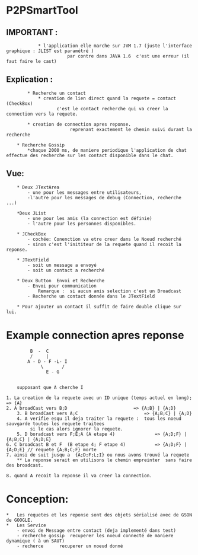 P2PSmartTool
============
IMPORTANT :
--------------

                * l'application elle marche sur JVM 1.7 (juste l'interface graphique : JLIST est paramétré )
                           par contre dans JAVA 1.6  c'est une erreur (il faut faire le cast)
                


Explication :
-------------
           	* Recherche un contact 
		        * creation de lien direct quand la requete = contact  (CheckBox)
			           c'est le contact recherche qui va creer la connection vers la requete.
						   
			* creation de connection apres reponse.
                            reprenant exactement le chemin suivi durant la recherche

		* Recherche Gossip
			*chaque 2000 ms, de maniere periodique l'application de chat effectue des recherche sur les contact disponible dans le chat.

Vue:
------
		* Deux JTextArea
			- une pour les messages entre utilisateurs, 
			-l'autre pour les messages de debug (Connection, recherche ...)

		*Deux JList
			- une pour les amis (la connection est définie)
			- l'autre pour les personnes disponibles.

		* JCheckBox
			- cochée: Conenction va etre creer dans le Noeud recherché
			- sinon c'est l'inititeur de la requete quand il recoit la reponse.

		* JTextField
			- soit un message a envoyé
			- soit un contact a recherché

		* Deux Button  Envoi et Recherche
			- Envoi pour communication 
				Remarque :  si aucun amis selection c'est un Broadcast
			- Recherche un contact donnée dans le JTextField
		
		* Pour ajouter un contact il suffit de faire double clique sur lui.

Example connection apres reponse
=================================

	     	 B  -  C 
             /     |
            A - D - F -L- I
                 \	     /
		           E - G 
				   
			
		supposant que A cherche I

	1. La creation de la requete avec un ID unique (temps actuel en long);	=> {A}
	2. A broadCast vers B;D							=> {A;B} | {A;D}
    	3. B broadCast vers A;C  						=> {A;B;C} | {A;D}
    	4. A verifie esqu il deja traiter la requete :  tous les noeud sauvgarde toutes les requete traitees
             si le cas alors ignorer la requete.
    	5. D boradcast vers F;E;A (A etape 4)  				=> {A;D;F} | {A;B;C} | {A;D;E}
	6. C broadcast B et F  (B etape 4; F etape 4) 			=> {A;D;F} | {A;D;E} // requete {A;B;C;F} morte
	7. ainsi de suit jusqu a  {A;D;F;L;I} ou nous avons trouvé la requete
		** La reponse serait en utilisons le chemin empreinter  sans faire des broadcast.

	8. quand A recoit la reponse il va creer la connection.



Conception:
==============

	*	Les requetes et les reponse sont des objets sérialisé avec de GSON de GOOGLE.
	*	Les Service
		- envoi de Message entre contact (deja implementé dans test)
		- recherche gossip	recuperer les noeud connecté de maniere dynamique ( à un SAUT)
		- recherce 		recuperer un noeud donné